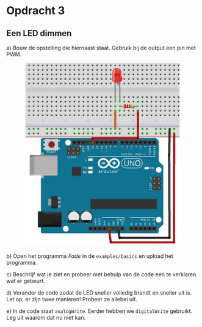 # Opdracht 3

## Een LED dimmen

a) Bouw de opstelling die hiernaast staat. Gebruik bij de output een pin met PWM.

<p align="center">
  <img src="../../../figures/arduino/Opdr3/LED_2_bb.jpg" width="80%" title="LED_opdr2">
</p>

b) Open het programma *Fade* in de ```examples/basics``` en upload het programma.

c) Beschrijf wat je ziet en probeer met behulp van de code een te verklaren wat er gebeurt.

d) Verander de code zodat de LED sneller volledig brandt en sneller uit is. 
Let op, er zijn twee manieren! Probeer ze allebei uit.

e) In de code staat ```analogWrite```. Eerder hebben we ```digitalWrite``` gebruikt. 
Leg uit waarom dat nu niet kan.